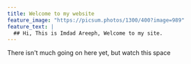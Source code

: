 ```yaml
---
title: Welcome to my website
feature_image: "https://picsum.photos/1300/400?image=989"
feature_text: |
  ## Hi, This is Imdad Areeph, Welcome to my site.
---
```


There isn't much going on here yet, but watch this space
